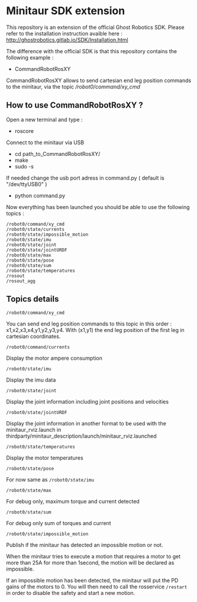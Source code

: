 # Minitaur SDK extension

This repository is an extension of the official Ghost Robotics SDK.
Please refer to the installation instruction avaible here : http://ghostrobotics.gitlab.io/SDK/Installation.html

The difference with the official SDK is that this repository contains the following example :

* CommandRobotRosXY

CommandRobotRosXY allows to send cartesian end leg position commands to the minitaur, via the topic  */robot0/command/xy_cmd*

## How to use CommandRobotRosXY ?

Open a new terminal and type :
* roscore


Connect to the minitaur via USB
* cd path_to_CommandRobotRosXY/
* make
* sudo -s

If needed change the usb port adress in command.py ( default is "/dev/ttyUSB0" )

* python command.py

Now everything has been launched you should be able to use the following topics :

```
/robot0/command/xy_cmd
/robot0/state/currents
/robot0/state/impossible_motion
/robot0/state/imu
/robot0/state/joint
/robot0/state/jointURDF
/robot0/state/max
/robot0/state/pose
/robot0/state/sum
/robot0/state/temperatures
/rosout
/rosout_agg
```

## Topics details


``` /robot0/command/xy_cmd ```

 You can send end leg position commands to this topic in this order : x1,x2,x3,x4,y1,y2,y3,y4.
 With (x1,y1) the end leg position of the first leg in cartesian coordinates.


``` /robot0/command/currents ```

Display the motor ampere consumption


``` /robot0/state/imu ```

 Display the imu data

``` /robot0/state/joint ```

Display the joint information including joint positions and velocities

``` /robot0/state/jointURDF ```

Display the joint information in another format to be used with the minitaur_rviz.launch in thirdparty/minitaur_description/launch/minitaur_rviz.launched

```/robot0/state/temperatures ```

 Display the motor temperatures

```/robot0/state/pose ```

 For now same as  ``` /robot0/state/imu ```

```/robot0/state/max ```

 For debug only, maximum torque and current detected

```/robot0/state/sum ```

For debug only sum of torques and current

```/robot0/state/impossible_motion ```

Publish if the minitaur has detected an impossible motion or not.

When the minitaur tries to execute a motion that requires a motor to get more than 25A for more than 1second, the motion will be declared as impossible.

If an impossible motion has been detected, the minitaur will put the PD gains of the motors to 0. You will then need to call the rosservice ```/restart``` in order to disable the safety and start a new motion.
